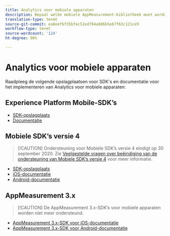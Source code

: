 ```yaml
---
title: Analytics voor mobiele apparaten
description: Bepaal welke mobiele AppMeasurement-bibliotheek moet worden gebruikt.
translation-type: tm+mt
source-git-commit: ea8eefbf35bfec52ed794a886b5e67f63c121ce9
workflow-type: tm+mt
source-wordcount: '124'
ht-degree: 96%

---
```



# Analytics voor mobiele apparaten

Raadpleeg de volgende opslagplaatsen voor SDK&#39;s en documentatie voor het implementeren van Analytics voor mobiele apparaten:

## Experience Platform Mobile-SDK’s

* [SDK-opslagplaats](https://github.com/Adobe-Marketing-Cloud/aep-sdks-documentation)
* [Documentatie](https://aep-sdks.gitbook.io/docs/)

## Mobiele SDK’s versie 4

>[!CAUTION] Ondersteuning voor Mobiele SDK’s versie 4 eindigt op 30 september 2020. Zie [Veelgestelde vragen over beëindiging van de ondersteuning van Mobiele SDK’s versie 4](https://aep-sdks.gitbook.io/docs/version-4-sdk-end-of-support-faq) voor meer informatie.

* [SDK-opslagplaats](https://github.com/Adobe-Marketing-Cloud/mobile-services/tree/master/sdks)
* [iOS-documentatie](https://docs.adobe.com/content/help/nl-NL/mobile-services/ios/overview.html)
* [Android-documentatie](https://docs.adobe.com/content/help/nl-NL/mobile-services/android/overview.html)

## AppMeasurement 3.x

>[!CAUTION] De AppMeasurement 3.x-SDK’s voor mobiele apparaten worden niet meer ondersteund.

* [AppMeasurement 3.x-SDK voor iOS-documentatie](../../assets/adobe_mobile_ios_3x.pdf)
* [AppMeasurement 3.x-SDK voor Android-documentatie](../../assets/android_3x.pdf)
